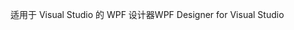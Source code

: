 <span data-ttu-id="16361-101">适用于 Visual Studio 的 WPF 设计器</span><span class="sxs-lookup"><span data-stu-id="16361-101">WPF Designer for Visual Studio</span></span>